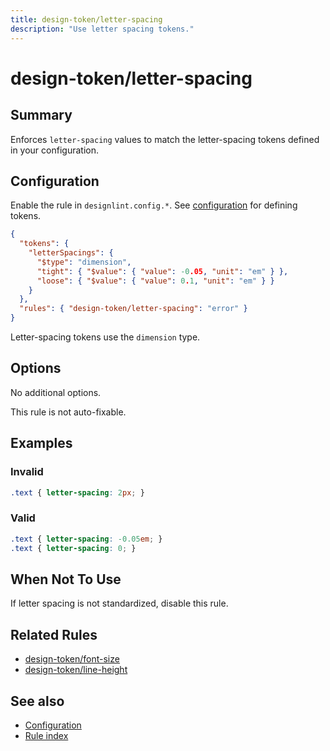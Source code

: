 ```yaml
---
title: design-token/letter-spacing
description: "Use letter spacing tokens."
---
```


# design-token/letter-spacing

## Summary
Enforces `letter-spacing` values to match the letter-spacing tokens defined in your configuration.

## Configuration
Enable the rule in `designlint.config.*`. See [configuration](../../configuration.md) for defining tokens.

```json
{
  "tokens": {
    "letterSpacings": {
      "$type": "dimension",
      "tight": { "$value": { "value": -0.05, "unit": "em" } },
      "loose": { "$value": { "value": 0.1, "unit": "em" } }
    }
  },
  "rules": { "design-token/letter-spacing": "error" }
}
```

Letter-spacing tokens use the `dimension` type.

## Options
No additional options.

This rule is not auto-fixable.

## Examples

### Invalid

```css
.text { letter-spacing: 2px; }
```

### Valid

```css
.text { letter-spacing: -0.05em; }
.text { letter-spacing: 0; }
```

## When Not To Use
If letter spacing is not standardized, disable this rule.

## Related Rules
- [design-token/font-size](./font-size.md)
- [design-token/line-height](./line-height.md)

## See also
- [Configuration](../../configuration.md)
- [Rule index](../index.md)
